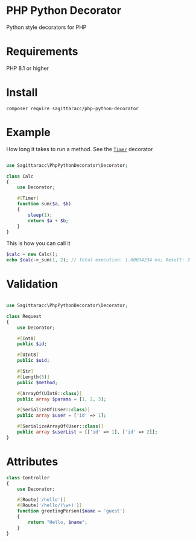 # PHP Python Decorator
Python style decorators for PHP

# Requirements
PHP 8.1 or higher

# Install
`composer require sagittaracc/php-python-decorator`

# Example
How long it takes to run a method. See the [`Timer`](https://github.com/sagittaracc/php-python-decorator/blob/main/tests/decorators/Timer.php) decorator
```php

use Sagittaracc\PhpPythonDecorator\Decorator;

class Calc
{
    use Decorator;

    #[Timer]
    function sum($a, $b)
    {
        sleep(1);
        return $a + $b;
    }
}
```
This is how you can call it
```php
$calc = new Calc();
echo $calc->_sum(1, 2); // Total execution: 1.00034234 ms; Result: 3
```

# Validation
```php

use Sagittaracc\PhpPythonDecorator\Decorator;

class Request
{
    use Decorator;

    #[Int8]
    public $id;

    #[UInt8]
    public $uid;

    #[Str]
    #[Length(5)]
    public $method;

    #[ArrayOf(UInt8::class)]
    public array $params = [1, 2, 3];

    #[SerializeOf(User::class)]
    public array $user = ['id' => 1];

    #[SerializeArrayOf(User::class)]
    public array $userList = [['id' => 1], ['id' => 2]];
}
```

# Attributes
```php
class Controller
{
    use Decorator;

    #[Route('/hello')]
    #[Route('/hello/(\w+)')]
    function greetingPerson($name = 'guest')
    {
        return "Hello, $name";
    }
}
```
